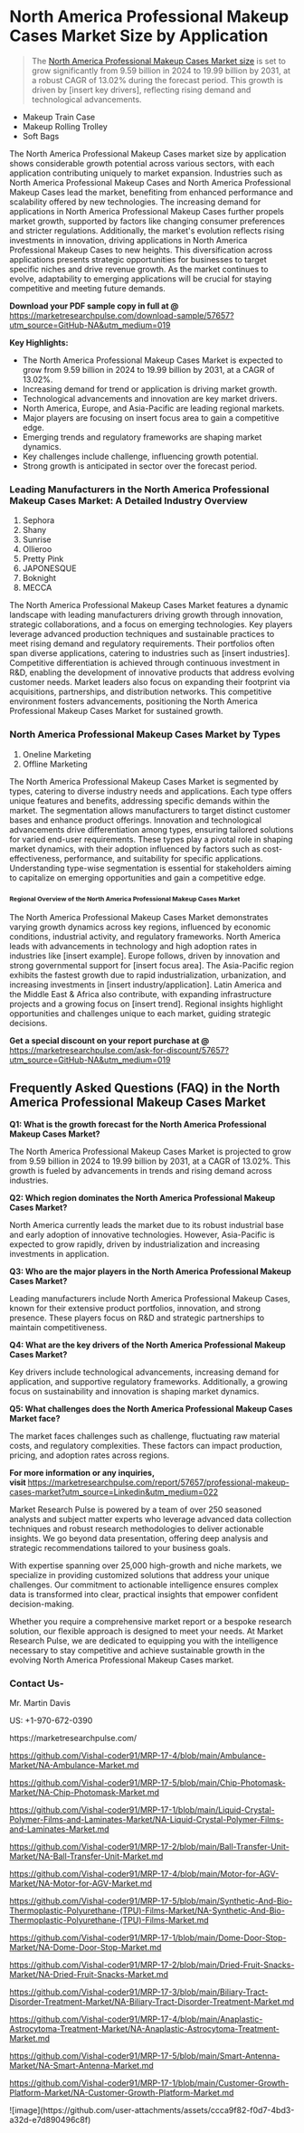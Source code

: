 <h1>North America Professional Makeup Cases Market&nbsp;Size by Application</h1><blockquote><p>The <a href="https://marketresearchpulse.com/download-sample/57657?utm_source=GitHub-NA&amp;utm_medium=019">North America Professional Makeup Cases Market size</a> is set to grow significantly from 9.59 billion in 2024 to 19.99 billion by 2031, at a robust CAGR of 13.02% during the forecast period. This growth is driven by [insert key drivers], reflecting rising demand and technological advancements.</p></blockquote><ul><li>Makeup Train Case<li> Makeup Rolling Trolley<li> Soft Bags</li></ul><p>The North America Professional Makeup Cases market size by application shows considerable growth potential across various sectors, with each application contributing uniquely to market expansion. Industries such as North America Professional Makeup Cases and North America Professional Makeup Cases lead the market, benefiting from enhanced performance and scalability offered by new technologies. The increasing demand for applications in North America Professional Makeup Cases further propels market growth, supported by factors like changing consumer preferences and stricter regulations. Additionally, the market's evolution reflects rising investments in innovation, driving applications in North America Professional Makeup Cases to new heights. This diversification across applications presents strategic opportunities for businesses to target specific niches and drive revenue growth. As the market continues to evolve, adaptability to emerging applications will be crucial for staying competitive and meeting future demands.</p><p><strong>Download your PDF sample copy in full at @ </strong><a href="https://marketresearchpulse.com/download-sample/57657?utm_source=GitHub-NA&amp;utm_medium=019">https://marketresearchpulse.com/download-sample/57657?utm_source=GitHub-NA&amp;utm_medium=019</a></p><p><strong>Key Highlights: </strong></p><ul><li>The North America Professional Makeup Cases Market is expected to grow from 9.59 billion in 2024 to 19.99 billion by 2031, at a CAGR of 13.02%.</li><li>Increasing demand for trend or application is driving market growth.</li><li>Technological advancements and innovation are key market drivers.</li><li>North America, Europe, and Asia-Pacific are leading regional markets.</li><li>Major players are focusing on insert focus area to gain a competitive edge.</li><li>Emerging trends and regulatory frameworks are shaping market dynamics.</li><li>Key challenges include challenge, influencing growth potential.</li><li>Strong growth is anticipated in sector over the forecast period.</li></ul><h3>Leading Manufacturers in the North America Professional Makeup Cases Market: A Detailed Industry Overview</h3><ol><li>Sephora</li><li>Shany</li><li>Sunrise</li><li>Ollieroo</li><li>Pretty Pink</li><li>JAPONESQUE</li><li>Boknight</li><li>MECCA</li></ol><div class="flex max-w-full flex-col flex-grow"><div class="min-h-8 text-message flex w-full flex-col items-end gap-2 whitespace-normal break-words [.text-message+&amp;]:mt-5" dir="auto" data-message-author-role="assistant" data-message-id="fd8432e4-4910-450d-b182-61b7bfb0a01f" data-message-model-slug="gpt-4o"><div class="flex w-full flex-col gap-1 empty:hidden first:pt-[3px]"><div class="markdown prose w-full break-words dark:prose-invert light"><p>The North America Professional Makeup Cases Market features a dynamic landscape with leading manufacturers driving growth through innovation, strategic collaborations, and a focus on emerging technologies. Key players leverage advanced production techniques and sustainable practices to meet rising demand and regulatory requirements. Their portfolios often span diverse applications, catering to industries such as [insert industries]. Competitive differentiation is achieved through continuous investment in R&amp;D, enabling the development of innovative products that address evolving customer needs. Market leaders also focus on expanding their footprint via acquisitions, partnerships, and distribution networks. This competitive environment fosters advancements, positioning the North America Professional Makeup Cases Market for sustained growth.</p></div></div></div></div><h3>North America Professional Makeup Cases Market by Types</h3><ol><li>Oneline Marketing<li> Offline Marketing</li></ol><div class="flex max-w-full flex-col flex-grow"><div class="min-h-8 text-message flex w-full flex-col items-end gap-2 whitespace-normal break-words [.text-message+&amp;]:mt-5" dir="auto" data-message-author-role="assistant" data-message-id="084470be-0bb7-4664-bddf-5156b4f41249" data-message-model-slug="gpt-4o-mini"><div class="flex w-full flex-col gap-1 empty:hidden first:pt-[3px]"><div class="markdown prose w-full break-words dark:prose-invert light"><p>The North America Professional Makeup Cases Market is segmented by types, catering to diverse industry needs and applications. Each type offers unique features and benefits, addressing specific demands within the market. The segmentation allows manufacturers to target distinct customer bases and enhance product offerings. Innovation and technological advancements drive differentiation among types, ensuring tailored solutions for varied end-user requirements. These types play a pivotal role in shaping market dynamics, with their adoption influenced by factors such as cost-effectiveness, performance, and suitability for specific applications. Understanding type-wise segmentation is essential for stakeholders aiming to capitalize on emerging opportunities and gain a competitive edge.</p></div></div></div></div><h3><span style="font-size: 11px;">Regional Overview of the North America Professional Makeup Cases Market</span></h3><div class="flex max-w-full flex-col flex-grow"><div class="min-h-8 text-message flex w-full flex-col items-end gap-2 whitespace-normal break-words [.text-message+&amp;]:mt-5" dir="auto" data-message-author-role="assistant" data-message-id="e9038762-ce64-4e30-91c9-9bd413514231" data-message-model-slug="gpt-4o-mini"><div class="flex w-full flex-col gap-1 empty:hidden first:pt-[3px]"><div class="markdown prose w-full break-words dark:prose-invert light"><p>The North America Professional Makeup Cases Market demonstrates varying growth dynamics across key regions, influenced by economic conditions, industrial activity, and regulatory frameworks. North America leads with advancements in technology and high adoption rates in industries like [insert example]. Europe follows, driven by innovation and strong governmental support for [insert focus area]. The Asia-Pacific region exhibits the fastest growth due to rapid industrialization, urbanization, and increasing investments in [insert industry/application]. Latin America and the Middle East &amp; Africa also contribute, with expanding infrastructure projects and a growing focus on [insert trend]. Regional insights highlight opportunities and challenges unique to each market, guiding strategic decisions.</p></div></div></div></div><p><strong>Get a special discount on your report purchase at @ </strong><a href="https://marketresearchpulse.com/ask-for-discount/57657?utm_source=GitHub-NA&amp;utm_medium=019">https://marketresearchpulse.com/ask-for-discount/57657?utm_source=GitHub-NA&amp;utm_medium=019</a></p><h2>Frequently Asked Questions (FAQ) in the North America Professional Makeup Cases Market</h2><p><strong>Q1: What is the growth forecast for the North America Professional Makeup Cases Market?</strong></p><p>The North America Professional Makeup Cases Market is projected to grow from 9.59 billion in 2024 to 19.99 billion by 2031, at a CAGR of 13.02%. This growth is fueled by advancements in trends and rising demand across industries.</p><p><strong>Q2: Which region dominates the North America Professional Makeup Cases Market?</strong></p><p>North America currently leads the market due to its robust industrial base and early adoption of innovative technologies. However, Asia-Pacific is expected to grow rapidly, driven by industrialization and increasing investments in application.</p><p><strong>Q3: Who are the major players in the North America Professional Makeup Cases Market?</strong></p><p>Leading manufacturers include North America Professional Makeup Cases, known for their extensive product portfolios, innovation, and strong presence. These players focus on R&amp;D and strategic partnerships to maintain competitiveness.</p><p><strong>Q4: What are the key drivers of the North America Professional Makeup Cases Market?</strong></p><p>Key drivers include technological advancements, increasing demand for application, and supportive regulatory frameworks. Additionally, a growing focus on sustainability and innovation is shaping market dynamics.</p><p><strong>Q5: What challenges does the North America Professional Makeup Cases Market face?</strong></p><p>The market faces challenges such as challenge, fluctuating raw material costs, and regulatory complexities. These factors can impact production, pricing, and adoption rates across regions.</p><p><strong>For more information or any inquiries, visit&nbsp;</strong><a href="https://marketresearchpulse.com/report/57657/professional-makeup-cases-market?utm_source=Linkedin&utm_medium=022">https://marketresearchpulse.com/report/57657/professional-makeup-cases-market?utm_source=Linkedin&utm_medium=022</a></p><p>Market Research Pulse is powered by a team of over 250 seasoned analysts and subject matter experts who leverage advanced data collection techniques and robust research methodologies to deliver actionable insights. We go beyond data presentation, offering deep analysis and strategic recommendations tailored to your business goals.</p><p>With expertise spanning over 25,000 high-growth and niche markets, we specialize in providing customized solutions that address your unique challenges. Our commitment to actionable intelligence ensures complex data is transformed into clear, practical insights that empower confident decision-making.</p><p>Whether you require a comprehensive market report or a bespoke research solution, our flexible approach is designed to meet your needs. At Market Research Pulse, we are dedicated to equipping you with the intelligence necessary to stay competitive and achieve sustainable growth in the evolving North America Professional Makeup Cases market.</p><h3><strong>Contact Us-</strong></h3><p>Mr. Martin Davis</p><p>US: +1-970-672-0390</p><p>https://marketresearchpulse.com/</p><p><a href="https://github.com/Vishal-coder91/MRP-17-4/blob/main/Ambulance-Market/NA-Ambulance-Market.md">https://github.com/Vishal-coder91/MRP-17-4/blob/main/Ambulance-Market/NA-Ambulance-Market.md</a></p><p><a href="https://github.com/Vishal-coder91/MRP-17-5/blob/main/Chip-Photomask-Market/NA-Chip-Photomask-Market.md">https://github.com/Vishal-coder91/MRP-17-5/blob/main/Chip-Photomask-Market/NA-Chip-Photomask-Market.md</a></p><p><a href="https://github.com/Vishal-coder91/MRP-17-1/blob/main/Liquid-Crystal-Polymer-Films-and-Laminates-Market/NA-Liquid-Crystal-Polymer-Films-and-Laminates-Market.md">https://github.com/Vishal-coder91/MRP-17-1/blob/main/Liquid-Crystal-Polymer-Films-and-Laminates-Market/NA-Liquid-Crystal-Polymer-Films-and-Laminates-Market.md</a></p><p><a href="https://github.com/Vishal-coder91/MRP-17-2/blob/main/Ball-Transfer-Unit-Market/NA-Ball-Transfer-Unit-Market.md">https://github.com/Vishal-coder91/MRP-17-2/blob/main/Ball-Transfer-Unit-Market/NA-Ball-Transfer-Unit-Market.md</a></p><p><a href="https://github.com/Vishal-coder91/MRP-17-4/blob/main/Motor-for-AGV-Market/NA-Motor-for-AGV-Market.md">https://github.com/Vishal-coder91/MRP-17-4/blob/main/Motor-for-AGV-Market/NA-Motor-for-AGV-Market.md</a></p><p><a href="https://github.com/Vishal-coder91/MRP-17-5/blob/main/Synthetic-And-Bio-Thermoplastic-Polyurethane-(TPU)-Films-Market/NA-Synthetic-And-Bio-Thermoplastic-Polyurethane-(TPU)-Films-Market.md">https://github.com/Vishal-coder91/MRP-17-5/blob/main/Synthetic-And-Bio-Thermoplastic-Polyurethane-(TPU)-Films-Market/NA-Synthetic-And-Bio-Thermoplastic-Polyurethane-(TPU)-Films-Market.md</a></p><p><a href="https://github.com/Vishal-coder91/MRP-17-1/blob/main/Dome-Door-Stop-Market/NA-Dome-Door-Stop-Market.md">https://github.com/Vishal-coder91/MRP-17-1/blob/main/Dome-Door-Stop-Market/NA-Dome-Door-Stop-Market.md</a></p><p><a href="https://github.com/Vishal-coder91/MRP-17-2/blob/main/Dried-Fruit-Snacks-Market/NA-Dried-Fruit-Snacks-Market.md">https://github.com/Vishal-coder91/MRP-17-2/blob/main/Dried-Fruit-Snacks-Market/NA-Dried-Fruit-Snacks-Market.md</a></p><p><a href="https://github.com/Vishal-coder91/MRP-17-3/blob/main/Biliary-Tract-Disorder-Treatment-Market/NA-Biliary-Tract-Disorder-Treatment-Market.md">https://github.com/Vishal-coder91/MRP-17-3/blob/main/Biliary-Tract-Disorder-Treatment-Market/NA-Biliary-Tract-Disorder-Treatment-Market.md</a></p><p><a href="https://github.com/Vishal-coder91/MRP-17-4/blob/main/Anaplastic-Astrocytoma-Treatment-Market/NA-Anaplastic-Astrocytoma-Treatment-Market.md">https://github.com/Vishal-coder91/MRP-17-4/blob/main/Anaplastic-Astrocytoma-Treatment-Market/NA-Anaplastic-Astrocytoma-Treatment-Market.md</a></p><p><a href="https://github.com/Vishal-coder91/MRP-17-5/blob/main/Smart-Antenna-Market/NA-Smart-Antenna-Market.md">https://github.com/Vishal-coder91/MRP-17-5/blob/main/Smart-Antenna-Market/NA-Smart-Antenna-Market.md</a></p><p><a href="https://github.com/Vishal-coder91/MRP-17-1/blob/main/Customer-Growth-Platform-Market/NA-Customer-Growth-Platform-Market.md">https://github.com/Vishal-coder91/MRP-17-1/blob/main/Customer-Growth-Platform-Market/NA-Customer-Growth-Platform-Market.md</a></p>
![image](https://github.com/user-attachments/assets/ccca9f82-f0d7-4bd3-a32d-e7d890496c8f)
